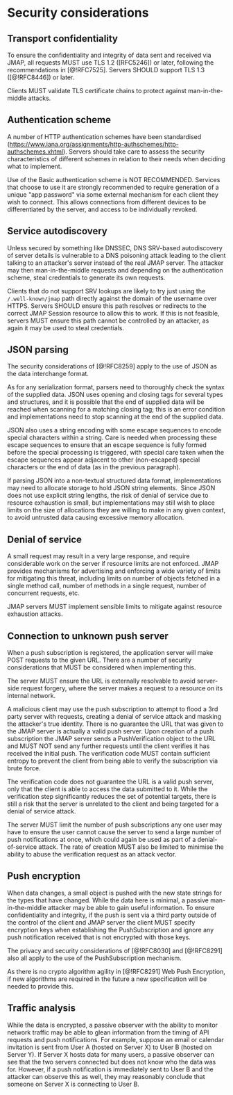 # Security considerations

## Transport confidentiality

To ensure the confidentiality and integrity of data sent and received via JMAP, all requests MUST use TLS 1.2 ([RFC5246]) or later, following the recommendations in [@!RFC7525]. Servers SHOULD support TLS 1.3 ([@!RFC8446]) or later.

Clients MUST validate TLS certificate chains to protect against man-in-the-middle attacks.

## Authentication scheme

A number of HTTP authentication schemes have been standardised (https://www.iana.org/assignments/http-authschemes/http-authschemes.xhtml). Servers should take care to assess the security characteristics of different schemes in relation to their needs when deciding what to implement.

Use of the Basic authentication scheme is NOT RECOMMENDED. Services that choose to use it are strongly recommended to require generation of a unique "app password" via some external mechanism for each client they wish to connect. This allows connections from different devices to be differentiated by the server, and access to be individually revoked.

## Service autodiscovery

Unless secured by something like DNSSEC, DNS SRV-based autodiscovery of server
details is vulnerable to a DNS poisoning attack leading to the client talking to an attacker's server instead of the real JMAP server. The attacker may then man-in-the-middle requests and depending on the authentication scheme, steal credentials to generate its own requests.

Clients that do not support SRV lookups are likely to try just using the `/.well-known/jmap` path directly against the domain of the username over HTTPS. Servers SHOULD ensure this path resolves or redirects to the correct JMAP Session resource to allow this to work. If this is not feasible, servers MUST ensure this path cannot be controlled by an attacker, as again it may be used to steal credentials.

## JSON parsing

The security considerations of [@!RFC8259] apply to the use of JSON as the data interchange format.

As for any serialization format, parsers need to thoroughly check the
syntax of the supplied data. JSON uses opening and closing tags for
several types and structures, and it is possible that the end of supplied
data will be reached when scanning for a matching closing tag; this is an
error condition and implementations need to stop scanning at the end of the
supplied data.

JSON also uses a string encoding with some escape sequences to encode
special characters within a string. Care is needed when processing these
escape sequences to ensure that an escape sequence is fully formed before
the special processing is triggered, with special care taken when the
escape sequences appear adjacent to other (non-escaped) special characters
or the end of data (as in the previous paragraph).

If parsing JSON into a non-textual structured data format, implementations
may need to allocate storage to hold JSON string elements.  Since JSON
does not use explicit string lengths, the risk of denial of service due to
resource exhaustion is small, but implementations may still wish to place
limits on the size of allocations they are willing to make in any given
context, to avoid untrusted data causing excessive memory allocation.

## Denial of service

A small request may result in a very large response, and require considerable
work on the server if resource limits are not enforced. JMAP provides mechanisms for advertising and enforcing a wide variety of limits for mitigating this threat, including limits on number of objects fetched in a single method call, number of methods in a single request, number of concurrent requests, etc.

JMAP servers MUST implement sensible limits to mitigate against resource exhaustion attacks.

## Connection to unknown push server

When a push subscription is registered, the application server will make POST requests to the given URL. There are a number of security considerations that MUST be considered when implementing this.

The server MUST ensure the URL is externally resolvable to avoid server-side request forgery, where the server makes a request to a resource on its internal network.

A malicious client may use the push subscription to attempt to flood a 3rd party server with requests, creating a denial of service attack and masking the attacker's true identity. There is no guarantee the URL that was given to the JMAP server is actually a valid push server. Upon creation of a push subscription the JMAP server sends a PushVerification object to the URL and MUST NOT send any further requests until the client verifies it has received the initial push. The verification code MUST contain sufficient entropy to prevent the client from being able to verify the subscription via brute force.

The verification code does not guarantee the URL is a valid push server, only
that the client is able to access the data submitted to it. While the
verification step significantly reduces the set of potential targets, there is
still a risk that the server is unrelated to the client and being targeted for
a denial of service attack.

The server MUST limit the number of push subscriptions any one user may have to ensure the user cannot cause the server to send a large number of push notifications at once, which could again be used as part of a denial-of-service attack. The rate of creation MUST also be limited to minimise the ability to abuse the verification request as an attack vector.

## Push encryption

When data changes, a small object is pushed with the new state strings for the types that have changed. While the data here is minimal, a passive man-in-the-middle attacker may be able to gain useful information. To ensure confidentiality and integrity, if the push is sent via a third party outside of the control of the client and JMAP server the client MUST specify encryption keys when establishing the PushSubscription and ignore any push notification received that is not encrypted with those keys.

The privacy and security considerations of [@!RFC8030] and [@!RFC8291] also all apply to the use of the PushSubscription mechanism.

As there is no crypto algorithm agility in [@!RFC8291] Web Push Encryption, if new algorithms are required in the future a new specification will be needed to provide this.

## Traffic analysis

While the data is encrypted, a passive observer with the ability to monitor network traffic may be able to glean information from the timing of API requests and push notifications. For example, suppose an email or calendar invitation is sent from User A (hosted on Server X) to User B (hosted on Server Y). If Server X hosts data for many users, a passive observer can see that the two servers connected but does not know who the data was for. However, if a push notification is immediately sent to User B and the attacker can observe this as well, they may reasonably conclude that someone on Server X is connecting to User B.
